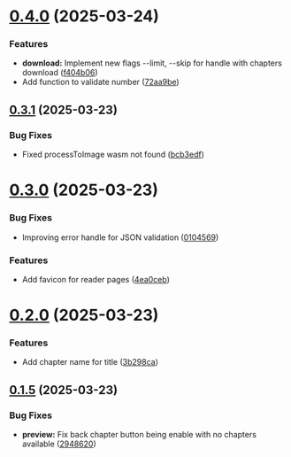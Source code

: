 # [0.4.0](https://github.com/lucasfernandodev/dragoid/compare/v0.3.1...v0.4.0) (2025-03-24)


### Features

* **download:** Implement new flags --limit, --skip for handle with chapters download ([f404b06](https://github.com/lucasfernandodev/dragoid/commit/f404b06fd4bea4ab419811d51b6b793e17363b6a))
* Add function to validate number ([72aa9be](https://github.com/lucasfernandodev/dragoid/commit/72aa9be44ea9e484d737e9106ddb9602bc4f89f7))



## [0.3.1](https://github.com/lucasfernandodev/dragoid/compare/v0.3.0...v0.3.1) (2025-03-23)


### Bug Fixes

* Fixed processToImage wasm not found ([bcb3edf](https://github.com/lucasfernandodev/dragoid/commit/bcb3edf35527b8bd4466480e5d7253932f8d77cf))



# [0.3.0](https://github.com/lucasfernandodev/dragoid/compare/v0.2.0...v0.3.0) (2025-03-23)


### Bug Fixes

* Improving error handle for JSON validation ([0104569](https://github.com/lucasfernandodev/dragoid/commit/0104569dbfd03fad5c014be6bfeb5ba29467701f))


### Features

* Add favicon for reader pages ([4ea0ceb](https://github.com/lucasfernandodev/dragoid/commit/4ea0cebe498e3ee4a794133959895ce264cddef9))



# [0.2.0](https://github.com/lucasfernandodev/dragoid/compare/v0.1.5...v0.2.0) (2025-03-23)


### Features

* Add chapter name for title ([3b298ca](https://github.com/lucasfernandodev/dragoid/commit/3b298ca1017cc07583634d43d377e765e648f741))



## [0.1.5](https://github.com/lucasfernandodev/dragoid/compare/v0.1.4...v0.1.5) (2025-03-23)


### Bug Fixes

* **preview:** Fix back chapter button being enable with no chapters available ([2948620](https://github.com/lucasfernandodev/dragoid/commit/29486209bbbf3b080b72a238904bf947eea0cefe))



